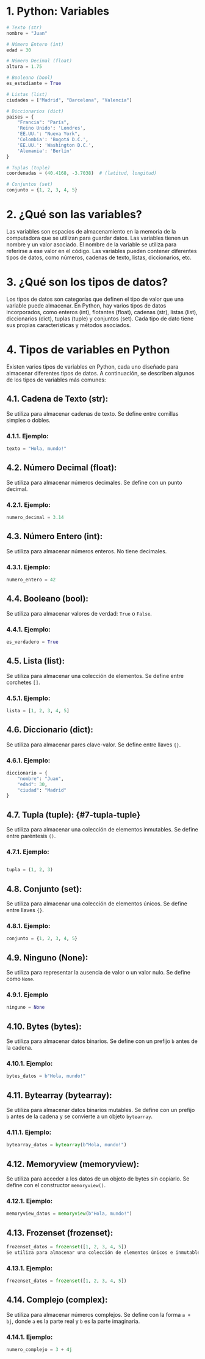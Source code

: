 # 1. Python: Variables

``` python
# Texto (str)
nombre = "Juan"

# Número Entero (int)
edad = 30

# Número Decimal (float)
altura = 1.75

# Booleano (bool)
es_estudiante = True

# Listas (list)
ciudades = ["Madrid", "Barcelona", "Valencia"]

# Diccionarios (dict)
paises = {
    "Francia": "París",
    'Reino Unido': 'Londres',
    'EE.UU.': "Nueva York",
    'Colombia': 'Bogotá D.C.',
    'EE.UU.': 'Washington D.C.',
    'Alemania': 'Berlín'
}

# Tuplas (tuple)
coordenadas = (40.4168, -3.7038)  # (latitud, longitud)

# Conjuntos (set)
conjunto = {1, 2, 3, 4, 5}
```

# 2. ¿Qué son las variables?

Las variables son espacios de almacenamiento en la memoria de la computadora que se utilizan para guardar datos. Las variables tienen un nombre y un valor asociado. El nombre de la variable se utiliza para referirse a ese valor en el código. Las variables pueden contener diferentes tipos de datos, como números, cadenas de texto, listas, diccionarios, etc.

# 3. **¿Qué son los tipos de datos?**

Los tipos de datos son categorías que definen el tipo de valor que una variable puede almacenar. En Python, hay varios tipos de datos incorporados, como enteros (int), flotantes (float), cadenas (str), listas (list), diccionarios (dict), tuplas (tuple) y conjuntos (set). Cada tipo de dato tiene sus propias características y métodos asociados.

# 4. **Tipos de variables en Python**

Existen varios tipos de variables en Python, cada uno diseñado para almacenar diferentes tipos de datos. A continuación, se describen algunos de los tipos de variables más comunes:

## 4.1. **Cadena de Texto (str)**: 

Se utiliza para almacenar cadenas de texto. Se define entre comillas
simples o dobles.

### 4.1.1. **Ejemplo**:

``` python
texto = "Hola, mundo!"
```

## 4.2. **Número Decimal (float)**:

Se utiliza para almacenar números decimales. Se define con un punto
decimal.

### 4.2.1. **Ejemplo**:

``` python
numero_decimal = 3.14
```


## 4.3. **Número Entero (int)**:

Se utiliza para almacenar números enteros. No tiene decimales.

### 4.3.1. **Ejemplo**:

``` python
numero_entero = 42
```


## 4.4. **Booleano (bool)**:

Se utiliza para almacenar valores de verdad: `True` o `False`.

### 4.4.1. **Ejemplo**:

``` python
es_verdadero = True
```


## 4.5. **Lista (list)**:

Se utiliza para almacenar una colección de elementos. Se define entre
corchetes `[]`.

### 4.5.1. **Ejemplo**:

``` python
lista = [1, 2, 3, 4, 5]
```


## 4.6. **Diccionario (dict)**:

Se utiliza para almacenar pares clave-valor. Se define entre llaves `{}`.

### 4.6.1. **Ejemplo**:

``` python
diccionario = {
    "nombre": "Juan",
    "edad": 30,
    "ciudad": "Madrid"
}
```

## 4.7. **Tupla (tuple)**: {#7-tupla-tuple}

Se utiliza para almacenar una colección de elementos inmutables. Se define entre paréntesis `()`.

### 4.7.1. **Ejemplo**:

``` python

tupla = (1, 2, 3)
```


## 4.8. **Conjunto (set)**:

Se utiliza para almacenar una colección de elementos únicos. Se define entre llaves `{}`.

### 4.8.1. **Ejemplo**:

```python
conjunto = {1, 2, 3, 4, 5}
```

## 4.9. **Ninguno (None)**:

Se utiliza para representar la ausencia de valor o un valor nulo. Se define como `None`.

### 4.9.1. **Ejemplo**

```python
ninguno = None
```


## 4.10. **Bytes (bytes)**:

Se utiliza para almacenar datos binarios. Se define con un prefijo `b` antes de la cadena.

### 4.10.1. **Ejemplo**:

```python
bytes_datos = b"Hola, mundo!"
```


## 4.11. **Bytearray (bytearray)**:

Se utiliza para almacenar datos binarios mutables. Se define con un prefijo `b` antes de la cadena y se convierte a un objeto `bytearray`.

### 4.11.1. **Ejemplo**:

```python
bytearray_datos = bytearray(b"Hola, mundo!")
```


## 4.12. **Memoryview (memoryview)**: 

Se utiliza para acceder a los datos de un objeto de bytes sin copiarlo. Se define con el constructor `memoryview()`.


### 4.12.1. **Ejemplo**:

```python
memoryview_datos = memoryview(b"Hola, mundo!")
```

## 4.13. **Frozenset (frozenset)**:

```python
frozenset_datos = frozenset([1, 2, 3, 4, 5])
Se utiliza para almacenar una colección de elementos únicos e inmutables. Se define con el constructor `frozenset()`.
```

### 4.13.1. **Ejemplo**:

```python
frozenset_datos = frozenset([1, 2, 3, 4, 5])
```


## 4.14. **Complejo (complex)**:

Se utiliza para almacenar números complejos. Se define con la forma `a + bj`, donde `a` es la parte real y `b` es la parte imaginaria.

### 4.14.1. **Ejemplo**:

```python
numero_complejo = 3 + 4j
```
